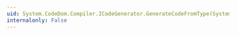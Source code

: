 ```yaml
---
uid: System.CodeDom.Compiler.ICodeGenerator.GenerateCodeFromType(System.CodeDom.CodeTypeDeclaration,System.IO.TextWriter,System.CodeDom.Compiler.CodeGeneratorOptions)
internalonly: False
---
```

